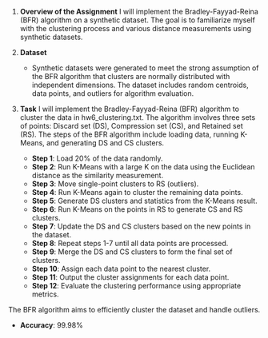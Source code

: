 1. **Overview of the Assignment**
    I will implement the Bradley-Fayyad-Reina (BFR) algorithm on a synthetic dataset. The goal is to familiarize myself with the clustering process and various distance measurements using synthetic datasets.

3. **Dataset**
   - Synthetic datasets were generated to meet the strong assumption of the BFR algorithm that clusters are normally distributed with independent dimensions. The dataset includes random centroids, data points, and outliers for algorithm evaluation.

4. **Task**
   I will implement the Bradley-Fayyad-Reina (BFR) algorithm to cluster the data in hw6_clustering.txt. The algorithm involves three sets of points: Discard set (DS), Compression set (CS), and Retained set (RS). The steps of the BFR algorithm include loading data, running K-Means, and generating DS and CS clusters.

   - **Step 1**: Load 20% of the data randomly.
   - **Step 2**: Run K-Means with a large K on the data using the Euclidean distance as the similarity measurement.
   - **Step 3**: Move single-point clusters to RS (outliers).
   - **Step 4**: Run K-Means again to cluster the remaining data points.
   - **Step 5**: Generate DS clusters and statistics from the K-Means result.
   - **Step 6**: Run K-Means on the points in RS to generate CS and RS clusters.
   - **Step 7**: Update the DS and CS clusters based on the new points in the dataset.
   - **Step 8**: Repeat steps 1-7 until all data points are processed.
   - **Step 9**: Merge the DS and CS clusters to form the final set of clusters.
   - **Step 10**: Assign each data point to the nearest cluster.
   - **Step 11**: Output the cluster assignments for each data point.
   - **Step 12**: Evaluate the clustering performance using appropriate metrics.

The BFR algorithm aims to efficiently cluster the dataset and handle outliers.
- **Accuracy**: 99.98%

